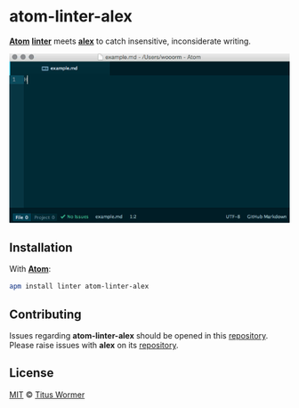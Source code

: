 # atom-linter-alex

[**Atom**](https://atom.io) [**linter**](https://github.com/AtomLinter/Linter)
meets [**alex**](https://github.com/wooorm/alex) to catch insensitive,
inconsiderate writing.

![screencast](./screencast.gif)

## Installation

With [**Atom**](https://github.com/atom/apm):

```sh
apm install linter atom-linter-alex
```

## Contributing

Issues regarding **atom-linter-alex** should be opened in this [repository](https://github.com/wooorm/atom-linter-alex/issues).
Please raise issues with **alex** on its [repository](https://github.com/wooorm/alex/issues).

## License

[MIT](LICENSE) © [Titus Wormer](http://wooorm.com)

